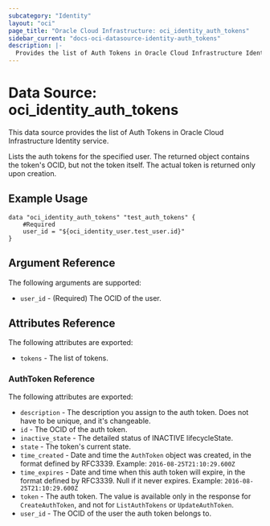 ```yaml
---
subcategory: "Identity"
layout: "oci"
page_title: "Oracle Cloud Infrastructure: oci_identity_auth_tokens"
sidebar_current: "docs-oci-datasource-identity-auth_tokens"
description: |-
  Provides the list of Auth Tokens in Oracle Cloud Infrastructure Identity service
---
```


# Data Source: oci_identity_auth_tokens
This data source provides the list of Auth Tokens in Oracle Cloud Infrastructure Identity service.

Lists the auth tokens for the specified user. The returned object contains the token's OCID, but not
the token itself. The actual token is returned only upon creation.


## Example Usage

```hcl
data "oci_identity_auth_tokens" "test_auth_tokens" {
	#Required
	user_id = "${oci_identity_user.test_user.id}"
}
```

## Argument Reference

The following arguments are supported:

* `user_id` - (Required) The OCID of the user.


## Attributes Reference

The following attributes are exported:

* `tokens` - The list of tokens.

### AuthToken Reference

The following attributes are exported:

* `description` - The description you assign to the auth token. Does not have to be unique, and it's changeable.
* `id` - The OCID of the auth token.
* `inactive_state` - The detailed status of INACTIVE lifecycleState.
* `state` - The token's current state.
* `time_created` - Date and time the `AuthToken` object was created, in the format defined by RFC3339.  Example: `2016-08-25T21:10:29.600Z` 
* `time_expires` - Date and time when this auth token will expire, in the format defined by RFC3339. Null if it never expires.  Example: `2016-08-25T21:10:29.600Z` 
* `token` - The auth token. The value is available only in the response for `CreateAuthToken`, and not for `ListAuthTokens` or `UpdateAuthToken`. 
* `user_id` - The OCID of the user the auth token belongs to.

